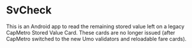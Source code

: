 # SvCheck

This is an Android app to read the remaining stored value left on a legacy CapMetro Stored Value Card.
These cards are no longer issued (after CapMetro switched to the new Umo validators and reloadable fare cards).
